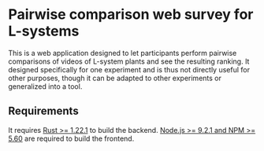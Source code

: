 # Pairwise comparison web survey for L-systems

This is a web application designed to let participants perform pairwise comparisons of videos of L-system plants and see the resulting ranking.
It designed specifically for one experiment and is thus not directly useful for other purposes, though it can be adapted to other experiments or generalized into a tool.

## Requirements

It requires [Rust >= 1.22.1](https://www.rust-lang.org/en-US/install.html) to build the backend.
[Node.js >= 9.2.1 and NPM >= 5.60](https://nodejs.org/en/download/) are required to build the frontend.
